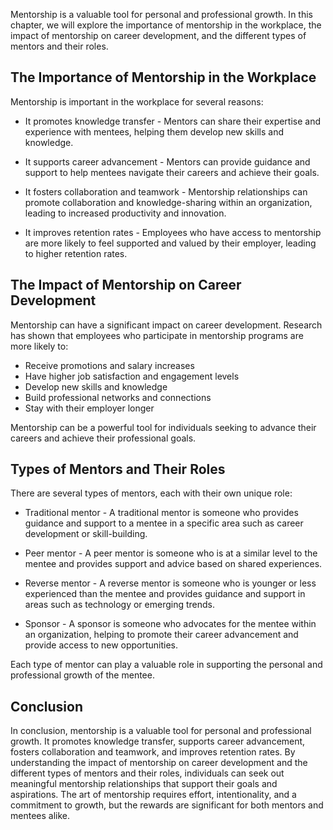 
Mentorship is a valuable tool for personal and professional growth. In this chapter, we will explore the importance of mentorship in the workplace, the impact of mentorship on career development, and the different types of mentors and their roles.

The Importance of Mentorship in the Workplace
---------------------------------------------

Mentorship is important in the workplace for several reasons:

* It promotes knowledge transfer - Mentors can share their expertise and experience with mentees, helping them develop new skills and knowledge.

* It supports career advancement - Mentors can provide guidance and support to help mentees navigate their careers and achieve their goals.

* It fosters collaboration and teamwork - Mentorship relationships can promote collaboration and knowledge-sharing within an organization, leading to increased productivity and innovation.

* It improves retention rates - Employees who have access to mentorship are more likely to feel supported and valued by their employer, leading to higher retention rates.

The Impact of Mentorship on Career Development
----------------------------------------------

Mentorship can have a significant impact on career development. Research has shown that employees who participate in mentorship programs are more likely to:

* Receive promotions and salary increases
* Have higher job satisfaction and engagement levels
* Develop new skills and knowledge
* Build professional networks and connections
* Stay with their employer longer

Mentorship can be a powerful tool for individuals seeking to advance their careers and achieve their professional goals.

Types of Mentors and Their Roles
--------------------------------

There are several types of mentors, each with their own unique role:

* Traditional mentor - A traditional mentor is someone who provides guidance and support to a mentee in a specific area such as career development or skill-building.

* Peer mentor - A peer mentor is someone who is at a similar level to the mentee and provides support and advice based on shared experiences.

* Reverse mentor - A reverse mentor is someone who is younger or less experienced than the mentee and provides guidance and support in areas such as technology or emerging trends.

* Sponsor - A sponsor is someone who advocates for the mentee within an organization, helping to promote their career advancement and provide access to new opportunities.

Each type of mentor can play a valuable role in supporting the personal and professional growth of the mentee.

Conclusion
----------

In conclusion, mentorship is a valuable tool for personal and professional growth. It promotes knowledge transfer, supports career advancement, fosters collaboration and teamwork, and improves retention rates. By understanding the impact of mentorship on career development and the different types of mentors and their roles, individuals can seek out meaningful mentorship relationships that support their goals and aspirations. The art of mentorship requires effort, intentionality, and a commitment to growth, but the rewards are significant for both mentors and mentees alike.
